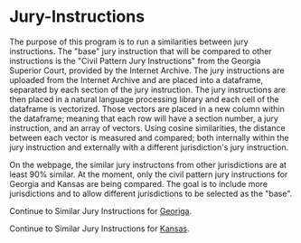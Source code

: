 # Jury-Instructions
The purpose of this program is to run a similarities between jury instructions. The "base" jury instruction that will be compared to other instructions is the "Civil Pattern Jury Instructions" from the Georgia Superior Court, provided by the Internet Archive. 
The jury instructions are uploaded from the Internet Archive and are placed into a dataframe, separated by each section of the jury instruction. The jury instructions are then placed in a natural language processing library and each cell of the dataframe is vectorized. Those vectors are placed in a new column within the dataframe; meaning that each row will have a section number, a jury instruction, and an array of vectors. Using cosine similarities, the distance between each vector is measured and compared; both internally within the jury instruction and externally with a different jurisdiction's jury instruction.

On the webpage, the similar jury instructons from other jurisdictions are at least 90% similar. At the moment, only the civil pattern jury instructions for Georgia and Kansas are being compared. The goal is to include more jurisdictions and to allow different jurisdictions to be selected as the "base".

Continue to Similar Jury Instructions for <a href="https://suffolklitlab.org/Jury-Instructions/web/Georgia.html" target="_blank">Georiga</a>.

Continue to Similar Jury Instructions for <a href="https://suffolklitlab.org/Jury-Instructions/web/KansasSimilarity.html" target="_blank">Kansas</a>.

